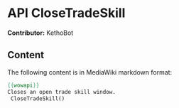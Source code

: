 # API CloseTradeSkill

**Contributor:** KethoBot

## Content

The following content is in MediaWiki markdown format:

```mediawiki
{{wowapi}}
Closes an open trade skill window.
 CloseTradeSkill()
```